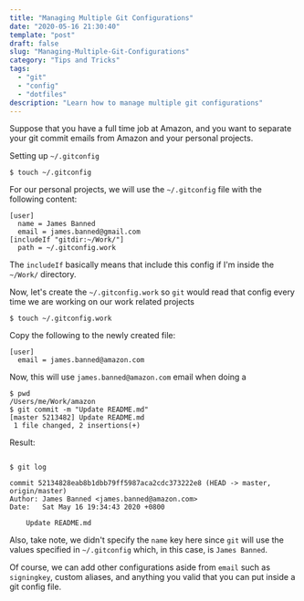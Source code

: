 ```yaml
---
title: "Managing Multiple Git Configurations"
date: "2020-05-16 21:30:40"
template: "post"
draft: false
slug: "Managing-Multiple-Git-Configurations"
category: "Tips and Tricks"
tags:
  - "git"
  - "config"
  - "dotfiles"
description: "Learn how to manage multiple git configurations"
---
```


Suppose that you have a full time job at Amazon, and you want to separate
your git commit emails from Amazon and your personal projects.

Setting up `~/.gitconfig`

```shell
$ touch ~/.gitconfig
```

For our personal projects, we will use the `~/.gitconfig` file with the following
content:

```shell
[user]
  name = James Banned
  email = james.banned@gmail.com
[includeIf "gitdir:~/Work/"]
  path = ~/.gitconfig.work
```

The `includeIf` basically means that include this config if I'm inside
the `~/Work/` directory.


Now, let's create the `~/.gitconfig.work` so `git` would read that config every
time we are working on our work related projects

```shell
$ touch ~/.gitconfig.work
```

Copy the following to the newly created file:
```shell
[user]
  email = james.banned@amazon.com
```

Now, this will use `james.banned@amazon.com` email when doing a

```shell
$ pwd
/Users/me/Work/amazon
$ git commit -m "Update README.md"
[master 5213482] Update README.md
 1 file changed, 2 insertions(+)
```

Result:

```shell

$ git log

commit 52134828eab8b1dbb79ff5987aca2cdc373222e8 (HEAD -> master, origin/master)
Author: James Banned <james.banned@amazon.com>
Date:   Sat May 16 19:34:43 2020 +0800

    Update README.md
```

Also, take note, we didn't specify the `name` key here since `git` will use the values
specified in `~/.gitconfig` which, in this case, is `James Banned`.

Of course, we can add other configurations aside from `email` such as `signingkey`,
custom aliases, and anything you valid that you can put inside a git config file.
